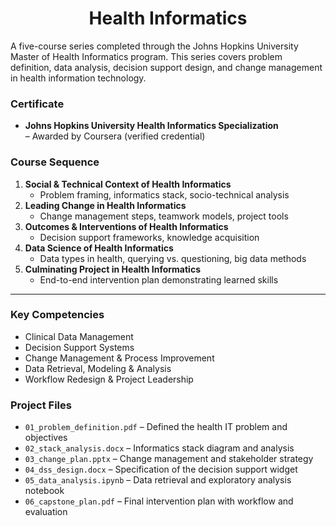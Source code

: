 <h1 align="center">Health Informatics</h1>



A five-course series completed through the Johns Hopkins University Master of Health Informatics program. This series covers problem definition, data analysis, decision support design, and change management in health information technology.



### Certificate

- **Johns Hopkins University Health Informatics Specialization**  
  – Awarded by Coursera (verified credential)



### Course Sequence

1. **Social & Technical Context of Health Informatics**  
   - Problem framing, informatics stack, socio-technical analysis  
2. **Leading Change in Health Informatics**  
   - Change management steps, teamwork models, project tools  
3. **Outcomes & Interventions of Health Informatics**  
   - Decision support frameworks, knowledge acquisition  
4. **Data Science of Health Informatics**  
   - Data types in health, querying vs. questioning, big data methods  
5. **Culminating Project in Health Informatics**  
   - End-to-end intervention plan demonstrating learned skills  

---

### Key Competencies

- Clinical Data Management  
- Decision Support Systems  
- Change Management & Process Improvement  
- Data Retrieval, Modeling & Analysis  
- Workflow Redesign & Project Leadership  



### Project Files

- `01_problem_definition.pdf` – Defined the health IT problem and objectives  
- `02_stack_analysis.docx` – Informatics stack diagram and analysis  
- `03_change_plan.pptx` – Change management and stakeholder strategy  
- `04_dss_design.docx` – Specification of the decision support widget  
- `05_data_analysis.ipynb` – Data retrieval and exploratory analysis notebook  
- `06_capstone_plan.pdf` – Final intervention plan with workflow and evaluation  
